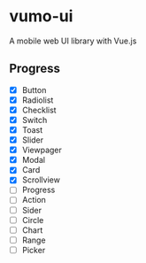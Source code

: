 # vumo-ui
A mobile web UI library with Vue.js

## Progress
- [x] Button
- [x] Radiolist
- [x] Checklist
- [x] Switch
- [x] Toast
- [x] Slider
- [x] Viewpager
- [x] Modal
- [x] Card
- [x] Scrollview
- [ ] Progress
- [ ] Action
- [ ] Sider
- [ ] Circle
- [ ] Chart
- [ ] Range
- [ ] Picker
